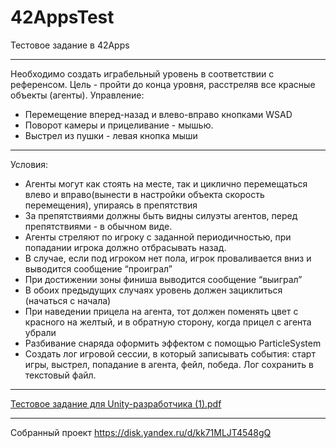 # 42AppsTest
Тестовое задание в 42Apps 
***
Необходимо создать играбельный уровень в соответствии с референсом.
Цель - пройти до конца уровня, расстреляв все красные объекты (агенты).
Управление:
- Перемещение вперед-назад и влево-вправо кнопками WSAD
- Поворот камеры и прицеливание - мышью.
- Выстрел из пушки - левая кнопка мыши
***
Условия:
- Агенты могут как стоять на месте, так и циклично перемещаться влево и вправо(вынести в
настройки объекта скорость перемещения), упираясь в препятствия
- За препятствиями должны быть видны силуэты агентов, перед препятствиями - в обычном
виде.
- Агенты стреляют по игроку с заданной периодичностью, при попадании игрока должно
отбрасывать назад.
- В случае, если под игроком нет пола, игрок проваливается вниз и выводится сообщение
“проиграл”
- При достижении зоны финиша выводится сообщение “выиграл”
- В обоих предыдущих случаях уровень должен зациклиться (начаться с начала)
- При наведении прицела на агента, тот должен поменять цвет с красного на желтый, и в
обратную сторону, когда прицел с агента убрали
- Разбивание снаряда оформить эффектом с помощью ParticleSystem
- Создать лог игровой сессии, в который записывать события: старт игры, выстрел,
попадание в агента, фейл, победа. Лог сохранить в текстовый файл.
***
[Тестовое задание для Unity-разработчика (1).pdf](https://github.com/doker4451pro/42AppsTest/files/8942107/Unity-.1.pdf)
***
Собранный проект https://disk.yandex.ru/d/kk71MLJT4548gQ
